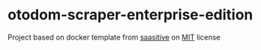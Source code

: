 # otodom-scraper-enterprise-edition

Project based on docker template from [saasitive](https://github.com/saasitive/docker-compose-django-celery-redis-postgres/) on [MIT](https://github.com/saasitive/docker-compose-django-celery-redis-postgres/blob/main/LICENSE) license
